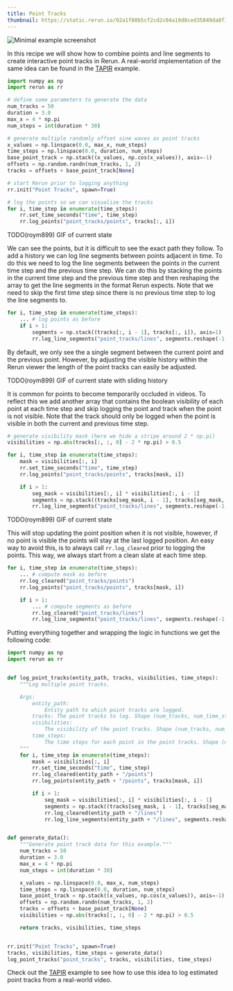 ```yaml
---
title: Point Tracks
thumbnail: https://static.rerun.io/92a1f80b5cf2cd2c04a10d8ced35849da8f1c0ed_minimal_480w.png
---
```


<picture>
  <source media="(max-width: 480px)" srcset="https://static.rerun.io/92a1f80b5cf2cd2c04a10d8ced35849da8f1c0ed_minimal_480w.png">
  <source media="(max-width: 768px)" srcset="https://static.rerun.io/d78037f2306ed02505859adbae9f72d4ab2945d1_minimal_768w.png">
  <source media="(max-width: 1024px)" srcset="https://static.rerun.io/cf926c580c8ca8b39fd844f6adf4b19972b5111e_minimal_1024w.png">
  <source media="(max-width: 1200px)" srcset="https://static.rerun.io/8f03efd9e918f43b5e6d9257d0f1a3cb962b3889_minimal_1200w.png">
  <img src="https://static.rerun.io/0e47ac513ab25d56cf2b493128097d499a07e5e8_minimal_full.png" alt="Minimal example screenshot">
</picture>

In this recipe we will show how to combine points and line segments to create interactive point tracks in Rerun. A real-world implementation of the same idea can be found in the [TAPIR](/examples/paper-visualizations/tapir) example.

```python
import numpy as np
import rerun as rr

# define some parameters to generate the data
num_tracks = 50
duration = 3.0
max_x = 4 * np.pi
num_steps = int(duration * 30)

# generate multiple randomly offset sine waves as point tracks
x_values = np.linspace(0.0, max_x, num_steps)
time_steps = np.linspace(0.0, duration, num_steps)
base_point_track = np.stack((x_values, np.cos(x_values)), axis=-1)
offsets = np.random.randn(num_tracks, 1, 2)
tracks = offsets + base_point_track[None]

# start Rerun prior to logging anything
rr.init("Point Tracks", spawn=True)

# log the points so we can visualize the tracks
for i, time_step in enumerate(time_steps):
    rr.set_time_seconds("time", time_step)
    rr.log_points("point_tracks/points", tracks[:, i])
```
TODO(roym899) GIF of current state

We can see the points, but it is difficult to see the exact path they follow. To add a history we can log line segments between points adjacent in time. To do this we need to log the line segments between the points in the current time step and the previous time step. We can do this by stacking the points in the current time step and the previous time step and then reshaping the array to get the line segments in the format Rerun expects. Note that we need to skip the first time step since there is no previous time step to log the line segments to.
```python
for i, time_step in enumerate(time_steps):
    ... # log points as before
    if i > 1:
        segments = np.stack((tracks[:, i - 1], tracks[:, i]), axis=1)
        rr.log_line_segments("point_tracks/lines", segments.reshape(-1, 2))
```
By default, we only see the a single segment between the current point and the previous point. However, by adjusting the visible history within the Rerun viewer the length of the point tracks can easily be adjusted.

TODO(roym899) GIF of current state with sliding history

It is common for points to become temporarily occluded in videos. To reflect this we add another array that contains the boolean visibility of each point at each time step and skip logging the point and track when the point is not visible. Note that the track should only be logged when the point is visible in both the current and previous time step.
```python
# generate visibility mask (here we hide a stripe around 2 * np.pi)
visibilities = np.abs(tracks[:, :, 0] - 2 * np.pi) > 0.5

for i, time_step in enumerate(time_steps):
    mask = visibilities[:, i]
    rr.set_time_seconds("time", time_step)
    rr.log_points("point_tracks/points", tracks[mask, i])

    if i > 1:
        seg_mask = visibilities[:, i] * visibilities[:, i - 1]
        segments = np.stack((tracks[seg_mask, i - 1], tracks[seg_mask, i]), axis=1)
        rr.log_line_segments("point_tracks/lines", segments.reshape(-1, 2))
```
TODO(roym899) GIF of current state

This will stop updating the point position when it is not visible, however, if no point is visible the points will stay at the last logged position. An easy way to avoid this, is to always call `rr.log_cleared` prior to logging the points. This way, we always start from a clean slate at each time step.

```python
for i, time_step in enumerate(time_steps):
    ... # compute mask as before
    rr.log_cleared("point_tracks/points")
    rr.log_points("point_tracks/points", tracks[mask, i])

    if i > 1:
        ... # compute segments as before
        rr.log_cleared("point_tracks/lines")
        rr.log_line_segments("point_tracks/lines", segments.reshape(-1, 2))
```

<!-- Add this once log_line_segments supports multiple colors (otherwise need ugly workaround)

To keep track of each point it can be useful to assign a unique color to each point track. In this example, we use matplotlib's colormap to generate a color for each point track based on the initial point position. We then use the color to set the color of the point and the line segment. Note that we use the same color for the point and the line segment to make it clear that they belong to the same point track.
```python

```
TODO(roym899) GIF of current state -->

Putting everything together and wrapping the logic in functions we get the following code:
```python
import numpy as np
import rerun as rr


def log_point_tracks(entity_path, tracks, visibilities, time_steps):
    """Log multiple point tracks.

    Args:
        entity_path:
            Entity path to which point tracks are logged.
        tracks: The point tracks to log. Shape (num_tracks, num_time_steps, 2 or 3).
        visibilities:
            The visibility of the point tracks. Shape (num_tracks, num_time_steps).
        time_steps:
            The time steps for each point in the point tracks. Shape (num_time_steps,).
    """
    for i, time_step in enumerate(time_steps):
        mask = visibilities[:, i]
        rr.set_time_seconds("time", time_step)
        rr.log_cleared(entity_path + "/points")
        rr.log_points(entity_path + "/points", tracks[mask, i])

        if i > 1:
            seg_mask = visibilities[:, i] * visibilities[:, i - 1]
            segments = np.stack((tracks[seg_mask, i - 1], tracks[seg_mask, i]), axis=1)
            rr.log_cleared(entity_path + "/lines")
            rr.log_line_segments(entity_path + "/lines", segments.reshape(-1, 2))


def generate_data():
    """Generate point track data for this example."""
    num_tracks = 50
    duration = 3.0
    max_x = 4 * np.pi
    num_steps = int(duration * 30)

    x_values = np.linspace(0.0, max_x, num_steps)
    time_steps = np.linspace(0.0, duration, num_steps)
    base_point_track = np.stack((x_values, np.cos(x_values)), axis=-1)
    offsets = np.random.randn(num_tracks, 1, 2)
    tracks = offsets + base_point_track[None]
    visibilities = np.abs(tracks[:, :, 0] - 2 * np.pi) > 0.5

    return tracks, visibilities, time_steps


rr.init("Point Tracks", spawn=True)
tracks, visibilities, time_steps = generate_data()
log_point_tracks("point_tracks", tracks, visibilities, time_steps)
```
Check out the [TAPIR](/examples/paper-visualizations/tapir) example to see how to use this idea to log estimated point tracks from a real-world video.
